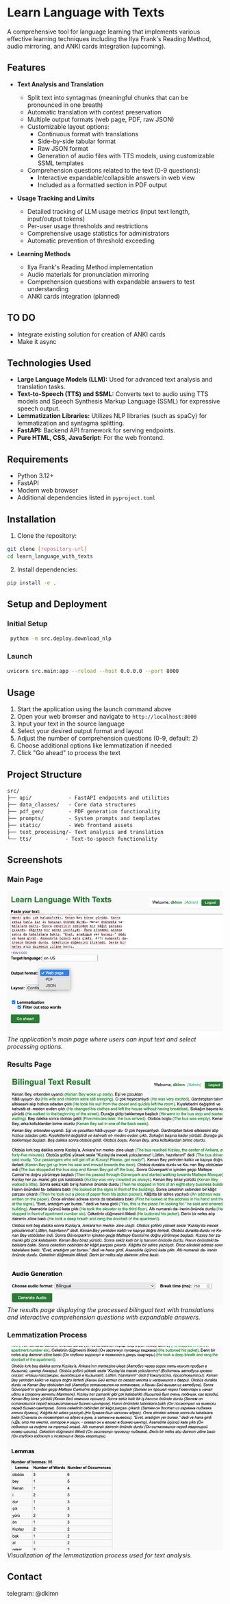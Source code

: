 # Learn Language with Texts

A comprehensive tool for language learning that implements various effective learning techniques including the Ilya Frank's Reading Method, audio mirroring, and ANKI cards integration (upcoming).

  ## Features

- **Text Analysis and Translation**
  - Split text into syntagmas (meaningful chunks that can be pronounced in one breath)
  - Automatic translation with context preservation
  - Multiple output formats (web page, PDF, raw JSON)
  - Customizable layout options:
    - Continuous format with translations
    - Side-by-side tabular format
    - Raw JSON format
    - Generation of audio files with TTS models, using customizable SSML templates
  - Comprehension questions related to the text (0-9 questions):
    - Interactive expandable/collapsible answers in web view
    - Included as a formatted section in PDF output

- **Usage Tracking and Limits**
  - Detailed tracking of LLM usage metrics (input text length, input/output tokens)
  - Per-user usage thresholds and restrictions
  - Comprehensive usage statistics for administrators
  - Automatic prevention of threshold exceeding

- **Learning Methods**
  - Ilya Frank's Reading Method implementation
  - Audio materials for pronunciation mirroring
  - Comprehension questions with expandable answers to test understanding
  - ANKI cards integration (planned)

## TO DO
- Integrate existing solution for creation of ANKI cards
- Make it async

## Technologies Used

- **Large Language Models (LLM):** Used for advanced text analysis and translation tasks.
- **Text-to-Speech (TTS) and SSML:** Converts text to audio using TTS models and Speech Synthesis Markup Language (SSML) for expressive speech output.
- **Lemmatization Libraries:** Utilizes NLP libraries (such as spaCy) for lemmatization and syntagma splitting.
- **FastAPI:** Backend API framework for serving endpoints.
- **Pure HTML, CSS, JavaScript:** For the web frontend.

## Requirements

- Python 3.12+
- FastAPI
- Modern web browser
- Additional dependencies listed in `pyproject.toml`

## Installation

1. Clone the repository:
```bash
git clone [repository-url]
cd learn_language_with_texts
```

2. Install dependencies:
```bash
pip install -e .
```

## Setup and Deployment

### Initial Setup
```bash
 python -m src.deploy.download_nlp
```

### Launch
```bash
uvicorn src.main:app --reload --host 0.0.0.0 --port 8000
```

## Usage

1. Start the application using the launch command above
2. Open your web browser and navigate to `http://localhost:8000`
3. Input your text in the source language
4. Select your desired output format and layout
5. Adjust the number of comprehension questions (0-9, default: 2)
6. Choose additional options like lemmatization if needed
7. Click "Go ahead" to process the text

## Project Structure

```
src/
├── api/            - FastAPI endpoints and utilities
├── data_classes/   - Core data structures
├── pdf_gen/        - PDF generation functionality
├── prompts/        - System prompts and templates
├── static/         - Web frontend assets
├── text_processing/- Text analysis and translation
└── tts/           - Text-to-speech functionality
```

## Screenshots

### Main Page
![Main Page](grafic/main_page.png)
*The application's main page where users can input text and select processing options.*

### Results Page
![Results Page](grafic/resutls_page.png)
*The results page displaying the processed bilingual text with translations and interactive comprehension questions with expandable answers.*

### Lemmatization Process
![Lemmatization](grafic/lemmatization.png)
*Visualization of the lemmatization process used for text analysis.*


## Contact

telegram: @dklmn